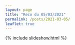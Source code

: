 ```yaml
---
layout: page
title: "Reco du 05/03/2021"
permalink: /posts/2021-03-05/
leaflet: true
---
```

{% include slideshow.html %}